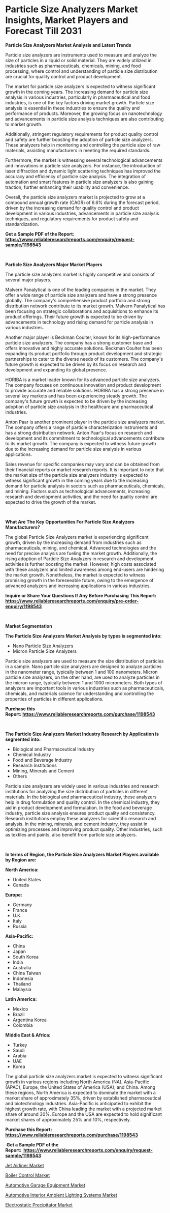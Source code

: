 <p><h1>Particle Size Analyzers Market Insights, Market Players and Forecast Till 2031</h1></p><p><strong>Particle Size Analyzers Market Analysis and Latest Trends</strong></p>
<p><p>Particle size analyzers are instruments used to measure and analyze the size of particles in a liquid or solid material. They are widely utilized in industries such as pharmaceuticals, chemicals, mining, and food processing, where control and understanding of particle size distribution are crucial for quality control and product development.</p><p>The market for particle size analyzers is expected to witness significant growth in the coming years. The increasing demand for particle size analysis in various industries, particularly in pharmaceutical and food industries, is one of the key factors driving market growth. Particle size analysis is essential in these industries to ensure the quality and performance of products. Moreover, the growing focus on nanotechnology and advancements in particle size analysis techniques are also contributing to market growth.</p><p>Additionally, stringent regulatory requirements for product quality control and safety are further boosting the adoption of particle size analyzers. These analyzers help in monitoring and controlling the particle size of raw materials, assisting manufacturers in meeting the required standards.</p><p>Furthermore, the market is witnessing several technological advancements and innovations in particle size analyzers. For instance, the introduction of laser diffraction and dynamic light scattering techniques has improved the accuracy and efficiency of particle size analysis. The integration of automation and smart features in particle size analyzers is also gaining traction, further enhancing their usability and convenience.</p><p>Overall, the particle size analyzers market is projected to grow at a compound annual growth rate (CAGR) of 6.6% during the forecast period, driven by the increasing demand for quality control and product development in various industries, advancements in particle size analysis techniques, and regulatory requirements for product safety and standardization.</p></p>
<p><strong>Get a Sample PDF of the Report:&nbsp; <a href="https://www.reliableresearchreports.com/enquiry/request-sample/1198543">https://www.reliableresearchreports.com/enquiry/request-sample/1198543</a></strong></p>
<p>&nbsp;</p>
<p><strong>Particle Size Analyzers Major Market Players</strong></p>
<p><p>The particle size analyzers market is highly competitive and consists of several major players. </p><p>Malvern Panalytical is one of the leading companies in the market. They offer a wide range of particle size analyzers and have a strong presence globally. The company's comprehensive product portfolio and strong distribution network contribute to its market growth. Malvern Panalytical has been focusing on strategic collaborations and acquisitions to enhance its product offerings. Their future growth is expected to be driven by advancements in technology and rising demand for particle analysis in various industries.</p><p>Another major player is Beckman Coulter, known for its high-performance particle size analyzers. The company has a strong customer base and offers innovative and highly accurate solutions. Beckman Coulter has been expanding its product portfolio through product development and strategic partnerships to cater to the diverse needs of its customers. The company's future growth is expected to be driven by its focus on research and development and expanding its global presence.</p><p>HORIBA is a market leader known for its advanced particle size analyzers. The company focuses on continuous innovation and product development to provide accurate and reliable solutions. HORIBA has a strong presence in several key markets and has been experiencing steady growth. The company's future growth is expected to be driven by the increasing adoption of particle size analysis in the healthcare and pharmaceutical industries.</p><p>Anton Paar is another prominent player in the particle size analyzers market. The company offers a range of particle characterization instruments and has a strong distribution network. Anton Paar's focus on research and development and its commitment to technological advancements contribute to its market growth. The company is expected to witness future growth due to the increasing demand for particle size analysis in various applications.</p><p>Sales revenue for specific companies may vary and can be obtained from their financial reports or market research reports. It is important to note that the market size of the particle size analyzers industry is expected to witness significant growth in the coming years due to the increasing demand for particle analysis in sectors such as pharmaceuticals, chemicals, and mining. Factors such as technological advancements, increasing research and development activities, and the need for quality control are expected to drive the growth of the market.</p></p>
<p>&nbsp;</p>
<p><strong>What Are The Key Opportunities For Particle Size Analyzers Manufacturers?</strong></p>
<p><p>The global Particle Size Analyzers market is experiencing significant growth, driven by the increasing demand from industries such as pharmaceuticals, mining, and chemical. Advanced technologies and the need for precise analysis are fueling the market growth. Additionally, the rising adoption of Particle Size Analyzers in research and development activities is further boosting the market. However, high costs associated with these analyzers and limited awareness among end-users are hindering the market growth. Nonetheless, the market is expected to witness promising growth in the foreseeable future, owing to the emergence of advanced analyzers and increasing applications in various industries.</p></p>
<p><strong>Inquire or Share Your Questions If Any Before Purchasing This Report: <a href="https://www.reliableresearchreports.com/enquiry/pre-order-enquiry/1198543">https://www.reliableresearchreports.com/enquiry/pre-order-enquiry/1198543</a></strong></p>
<p>&nbsp;</p>
<p><strong>Market Segmentation</strong></p>
<p><strong>The Particle Size Analyzers Market Analysis by types is segmented into:</strong></p>
<p><ul><li>Nano Particle Size Analyzers</li><li>Micron Particle Size Analyzers</li></ul></p>
<p><p>Particle size analyzers are used to measure the size distribution of particles in a sample. Nano particle size analyzers are designed to analyze particles in the nanometer range, typically between 1 and 100 nanometers. Micron particle size analyzers, on the other hand, are used to analyze particles in the micron range, typically between 1 and 1000 micrometers. Both types of analyzers are important tools in various industries such as pharmaceuticals, chemicals, and materials science for understanding and controlling the properties of particles in different applications.</p></p>
<p><strong>Purchase this Report:&nbsp;<a href="https://www.reliableresearchreports.com/purchase/1198543">https://www.reliableresearchreports.com/purchase/1198543</a></strong></p>
<p>&nbsp;</p>
<p><strong>The Particle Size Analyzers Market Industry Research by Application is segmented into:</strong></p>
<p><ul><li>Biological and Pharmaceutical Industry</li><li>Chemical Industry</li><li>Food and Beverage Industry</li><li>Research Institutions</li><li>Mining, Minerals and Cement</li><li>Others</li></ul></p>
<p><p>Particle size analyzers are widely used in various industries and research institutions for analyzing the size distribution of particles in different materials. In the biological and pharmaceutical industry, these analyzers help in drug formulation and quality control. In the chemical industry, they aid in product development and formulation. In the food and beverage industry, particle size analysis ensures product quality and consistency. Research institutions employ these analyzers for scientific research and analysis. In the mining, minerals, and cement industry, they assist in optimizing processes and improving product quality. Other industries, such as textiles and paints, also benefit from particle size analyzers.</p></p>
<p>&nbsp;</p>
<p><strong>In terms of Region, the Particle Size Analyzers Market Players available by Region are:</strong></p>
<p>
    <p> <strong> North America: </strong>
        <ul>
            <li>United States</li>
            <li>Canada</li>
        </ul>
        </p> 
    <p> <strong> Europe: </strong>
        <ul>
            <li>Germany</li>
            <li>France</li>
            <li>U.K.</li>
            <li>Italy</li>
            <li>Russia</li>
        </ul>
        </p> 
    <p> <strong> Asia-Pacific: </strong>
        <ul>
            <li>China</li>
            <li>Japan</li>
            <li>South Korea</li>
            <li>India</li>
            <li>Australia</li>
            <li>China Taiwan</li>
            <li>Indonesia</li>
            <li>Thailand</li>
            <li>Malaysia</li>
        </ul>
        </p> 
    <p> <strong> Latin America: </strong>
        <ul>
            <li>Mexico</li>
            <li>Brazil</li>
            <li>Argentina Korea</li>
            <li>Colombia</li>
        </ul>
        </p> 
    <p> <strong> Middle East & Africa: </strong>
        <ul>
            <li>Turkey</li>
            <li>Saudi</li>
            <li>Arabia</li>
            <li>UAE</li>
            <li>Korea</li>
        </ul>
    </p>
    </p>
<p><p>The global particle size analyzers market is expected to witness significant growth in various regions including North America (NA), Asia-Pacific (APAC), Europe, the United States of America (USA), and China. Among these regions, North America is expected to dominate the market with a market share of approximately 35%, driven by established pharmaceutical and biotechnology industries. Asia-Pacific is anticipated to exhibit the highest growth rate, with China leading the market with a projected market share of around 30%. Europe and the USA are expected to hold significant market shares of approximately 25% and 10%, respectively.</p></p>
<p><strong>Purchase this Report: <a href="https://www.reliableresearchreports.com/purchase/1198543">https://www.reliableresearchreports.com/purchase/1198543</a></strong></p>
<p>&nbsp;<strong>Get a Sample PDF of the Report:&nbsp;&nbsp;<a href="https://www.reliableresearchreports.com/enquiry/request-sample/1198543">https://www.reliableresearchreports.com/enquiry/request-sample/1198543</a></strong></p>
<p><strong></strong></p>
<p><p><a href="https://www.linkedin.com/pulse/jet-airliner-market-research-report-provides-thorough-industry-vszle/">Jet Airliner Market</a></p><p><a href="https://github.com/CliffMedina6/Market-Research-Report-List-2/blob/main/boiler-control-market.md">Boiler Control Market</a></p><p><a href="https://www.linkedin.com/pulse/automotive-garage-equipment-market-size-growth-forecast-e4wze/">Automotive Garage Equipment Market</a></p><p><a href="https://www.linkedin.com/pulse/automotive-interior-ambient-lighting-systems-market-size-izu9e/">Automotive Interior Ambient Lighting Systems Market</a></p><p><a href="https://github.com/PeterParrish5/Market-Research-Report-List-2/blob/main/electrostatic-precipitator-market.md">Electrostatic Precipitator Market</a></p></p>